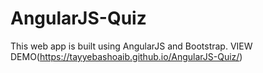 # AngularJS-Quiz
This web app is built using AngularJS and Bootstrap. 
VIEW DEMO(https://tayyebashoaib.github.io/AngularJS-Quiz/)
